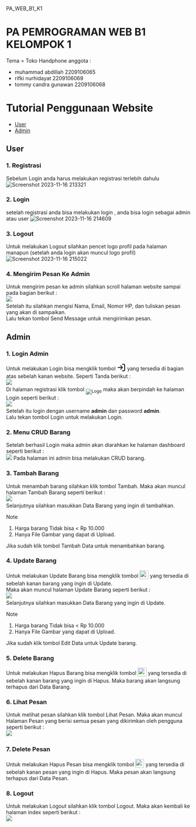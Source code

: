 PA_WEB_B1_K1

# PA PEMROGRAMAN WEB B1 KELOMPOK 1
Tema = Toko Handphone
anggota :
- muhammad abdillah 2209106065
- rifki nurhidayat 2209106069
- tommy candra gunawan 2209106068

# Tutorial Penggunaan Website
 - [User](#user)
 - [Admin](#admin)

## User

### 1. Registrasi
Sebelum Login anda harus melakukan registrasi terlebih dahulu
![Screenshot 2023-11-16 213321](https://github.com/aab-dii/PA_WEB_B1_K1/assets/145459928/8afeb0a5-c29f-4c1a-9e1f-44bd5359847f)


### 2. Login
setelah registrasi anda bisa melakukan login , anda bisa login sebagai admin atau user
![Screenshot 2023-11-16 214609](https://github.com/aab-dii/PA_WEB_B1_K1/assets/145459928/33669eb0-3daf-401a-8d73-c73eaa29669e)

### 3. Logout
Untuk melakukan Logout silahkan pencet logo profil pada halaman manapun (setelah anda login akan muncul logo profil)
![Screenshot 2023-11-16 215022](https://github.com/aab-dii/PA_WEB_B1_K1/assets/145459928/bf68bc2c-1c0d-4bde-8755-d89814ac531c)

### 4. Mengirim Pesan Ke Admin

Untuk mengirim pesan ke admin silahkan scroll halaman website sampai pada bagian berikut :<br>
<img src="screenshot/kirim_pesan.jpg"> <br>
Setelah itu silahkan mengisi Nama, Email, Nomor HP, dan tuliskan pesan yang akan di sampaikan. <br>
Lalu tekan tombol Send Message untuk mengirimkan pesan.

## Admin

### 1. Login Admin

Untuk melakukan Login bisa mengklik tombol <sub>![Logo](https://github.com/ENDUGI1/PA_Pem_Web/blob/main/screenshot/log-in.jpg)</sub> yang tersedia di bagian atas sebelah kanan website. Seperti Tanda berikut : <br>
<img src="screenshot/halaman_index_tanda.jpg"> <br>
Di halaman registrasi klik tombol <sub>![Logo](/screenshot/arrow-right-circle.jpg)</sub> maka akan berpindah ke halaman Login seperti berikut :<br>
<img src="screenshot/halaman_login.jpg"> <br>
Setelah itu login dengan username **admin** dan password **admin**. <br>
Lalu tekan tombol Login untuk melakukan Login.

### 2. Menu CRUD Barang

Setelah berhasil Login maka admin akan diarahkan ke halaman dashboard seperti berikut : <br>
<img src="screenshot/halaman_dashboard_admin.jpg">
Pada halaman ini admin bisa melakukan CRUD barang.

### 3. Tambah Barang

Untuk menambah barang silahkan klik tombol Tambah. Maka akan muncul halaman Tambah Barang seperti berikut : <br>
<img src="screenshot/halaman_tambah_data.jpg"> <br>
Selanjutnya silahkan masukkan Data Barang yang ingin di tambahkan. <br>

> [!NOTE]
>
> 1. Harga barang Tidak bisa < Rp 10.000 <br>
> 2. Hanya File Gambar yang dapat di Upload.

Jika sudah klik tombol Tambah Data untuk menambahkan barang.

### 4. Update Barang

Untuk melakukan Update Barang bisa mengklik tombol <sub><img src="screenshot/edit.jpg" width="24px" height="24px"></sub> yang tersedia di sebelah kanan barang yang ingin di Update. <br>
Maka akan muncul halaman Update Barang seperti berikut : <br>
<img src="screenshot/halaman_ubah_data.jpg"> <br>
Selanjutnya silahkan masukkan Data Barang yang ingin di Update. <br>

> [!NOTE]
>
> 1. Harga barang Tidak bisa < Rp 10.000 <br>
> 2. Hanya File Gambar yang dapat di Upload.

Jika sudah klik tombol Edit Data untuk Update barang.

### 5. Delete Barang

Untuk melakukan Hapus Barang bisa mengklik tombol <sub><img src="screenshot/hapus.jpg" width="24px" height="24px"></sub> yang tersedia di sebelah kanan barang yang ingin di Hapus. Maka barang akan langsung terhapus dari Data Barang.

### 6. Lihat Pesan

Untuk melihat pesan silahkan klik tombol Lihat Pesan. Maka akan muncul Halaman Pesan yang berisi semua pesan yang dikirimkan oleh pengguna seperti berikut :
<br>
<img src="screenshot/halaman_lihat_pesan.jpg"> <br>

### 7. Delete Pesan

Untuk melakukan Hapus Pesan bisa mengklik tombol <sub><img src="screenshot/hapus.jpg" width="24px" height="24px"></sub> yang tersedia di sebelah kanan pesan yang ingin di Hapus. Maka pesan akan langsung terhapus dari Data Pesan.

### 8. Logout

Untuk melakukan Logout silahkan klik tombol Logout. Maka akan kembali ke halaman index seperti berikut : <br>
<img src="screenshot/halaman_logout.png"> <br>
